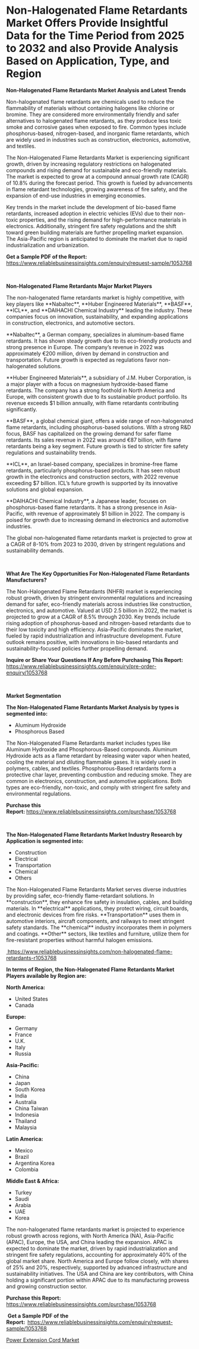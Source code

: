 <p><h1>Non-Halogenated Flame Retardants Market Offers Provide Insightful Data for the Time Period from 2025 to 2032 and also Provide Analysis Based on Application, Type, and Region</h1></p><p><strong>Non-Halogenated Flame Retardants Market Analysis and Latest Trends</strong></p>
<p><p>Non-halogenated flame retardants are chemicals used to reduce the flammability of materials without containing halogens like chlorine or bromine. They are considered more environmentally friendly and safer alternatives to halogenated flame retardants, as they produce less toxic smoke and corrosive gases when exposed to fire. Common types include phosphorus-based, nitrogen-based, and inorganic flame retardants, which are widely used in industries such as construction, electronics, automotive, and textiles.</p><p>The Non-Halogenated Flame Retardants Market is experiencing significant growth, driven by increasing regulatory restrictions on halogenated compounds and rising demand for sustainable and eco-friendly materials. The market is expected to grow at a compound annual growth rate (CAGR) of 10.8% during the forecast period. This growth is fueled by advancements in flame retardant technologies, growing awareness of fire safety, and the expansion of end-use industries in emerging economies.</p><p>Key trends in the market include the development of bio-based flame retardants, increased adoption in electric vehicles (EVs) due to their non-toxic properties, and the rising demand for high-performance materials in electronics. Additionally, stringent fire safety regulations and the shift toward green building materials are further propelling market expansion. The Asia-Pacific region is anticipated to dominate the market due to rapid industrialization and urbanization.</p></p>
<p><strong>Get a Sample PDF of the Report:&nbsp;</strong> <a href="https://www.reliablebusinessinsights.com/enquiry/request-sample/1053768?utm_campaign=2205&utm_medium=2&utm_source=Github&utm_content=ia&utm_term=25012025&utm_id=non-halogenated-flame-retardants">https://www.reliablebusinessinsights.com/enquiry/request-sample/1053768</a></p>
<p>&nbsp;</p>
<p><strong>Non-Halogenated Flame Retardants Major Market Players</strong></p>
<p><p>The non-halogenated flame retardants market is highly competitive, with key players like **Nabaltec**, **Huber Engineered Materials**, **BASF**, **ICL**, and **DAIHACHI Chemical Industry** leading the industry. These companies focus on innovation, sustainability, and expanding applications in construction, electronics, and automotive sectors.</p><p>**Nabaltec**, a German company, specializes in aluminum-based flame retardants. It has shown steady growth due to its eco-friendly products and strong presence in Europe. The company’s revenue in 2022 was approximately €200 million, driven by demand in construction and transportation. Future growth is expected as regulations favor non-halogenated solutions.</p><p>**Huber Engineered Materials**, a subsidiary of J.M. Huber Corporation, is a major player with a focus on magnesium hydroxide-based flame retardants. The company has a strong foothold in North America and Europe, with consistent growth due to its sustainable product portfolio. Its revenue exceeds $1 billion annually, with flame retardants contributing significantly.</p><p>**BASF**, a global chemical giant, offers a wide range of non-halogenated flame retardants, including phosphorus-based solutions. With a strong R&D focus, BASF has capitalized on the growing demand for safer flame retardants. Its sales revenue in 2022 was around €87 billion, with flame retardants being a key segment. Future growth is tied to stricter fire safety regulations and sustainability trends.</p><p>**ICL**, an Israel-based company, specializes in bromine-free flame retardants, particularly phosphorus-based products. It has seen robust growth in the electronics and construction sectors, with 2022 revenue exceeding $7 billion. ICL’s future growth is supported by its innovative solutions and global expansion.</p><p>**DAIHACHI Chemical Industry**, a Japanese leader, focuses on phosphorus-based flame retardants. It has a strong presence in Asia-Pacific, with revenue of approximately $1 billion in 2022. The company is poised for growth due to increasing demand in electronics and automotive industries.</p><p>The global non-halogenated flame retardants market is projected to grow at a CAGR of 8-10% from 2023 to 2030, driven by stringent regulations and sustainability demands.</p></p>
<p>&nbsp;</p>
<p><strong>What Are The Key Opportunities For Non-Halogenated Flame Retardants Manufacturers?</strong></p>
<p><p>The Non-Halogenated Flame Retardants (NHFR) market is experiencing robust growth, driven by stringent environmental regulations and increasing demand for safer, eco-friendly materials across industries like construction, electronics, and automotive. Valued at USD 2.5 billion in 2022, the market is projected to grow at a CAGR of 8.5% through 2030. Key trends include rising adoption of phosphorus-based and nitrogen-based retardants due to their low toxicity and high efficiency. Asia-Pacific dominates the market, fueled by rapid industrialization and infrastructure development. Future outlook remains positive, with innovations in bio-based retardants and sustainability-focused policies further propelling demand.</p></p>
<p><strong>Inquire or Share Your Questions If Any Before Purchasing This Report:</strong> <a href="https://www.reliablebusinessinsights.com/enquiry/pre-order-enquiry/1053768?utm_campaign=2205&utm_medium=2&utm_source=Github&utm_content=ia&utm_term=25012025&utm_id=non-halogenated-flame-retardants">https://www.reliablebusinessinsights.com/enquiry/pre-order-enquiry/1053768</a></p>
<p>&nbsp;</p>
<p><strong>Market Segmentation</strong></p>
<p><strong>The Non-Halogenated Flame Retardants Market Analysis by types is segmented into:</strong></p>
<p><ul><li>Aluminum Hydroxide</li><li>Phosphorous Based</li></ul></p>
<p><p>The Non-Halogenated Flame Retardants market includes types like Aluminum Hydroxide and Phosphorous-Based compounds. Aluminum Hydroxide acts as a flame retardant by releasing water vapor when heated, cooling the material and diluting flammable gases. It is widely used in polymers, cables, and textiles. Phosphorous-Based retardants form a protective char layer, preventing combustion and reducing smoke. They are common in electronics, construction, and automotive applications. Both types are eco-friendly, non-toxic, and comply with stringent fire safety and environmental regulations.</p></p>
<p><strong>Purchase this Report:&nbsp;</strong><a href="https://www.reliablebusinessinsights.com/purchase/1053768?utm_campaign=2205&utm_medium=2&utm_source=Github&utm_content=ia&utm_term=25012025&utm_id=non-halogenated-flame-retardants">https://www.reliablebusinessinsights.com/purchase/1053768</a></p>
<p>&nbsp;</p>
<p><strong>The Non-Halogenated Flame Retardants Market Industry Research by Application is segmented into:</strong></p>
<p><ul><li>Construction</li><li>Electrical</li><li>Transportation</li><li>Chemical</li><li>Others</li></ul></p>
<p><p>The Non-Halogenated Flame Retardants Market serves diverse industries by providing safer, eco-friendly flame-retardant solutions. In **construction**, they enhance fire safety in insulation, cables, and building materials. In **electrical** applications, they protect wiring, circuit boards, and electronic devices from fire risks. **Transportation** uses them in automotive interiors, aircraft components, and railways to meet stringent safety standards. The **chemical** industry incorporates them in polymers and coatings. **Other** sectors, like textiles and furniture, utilize them for fire-resistant properties without harmful halogen emissions.</p></p>
<p><a href="https://www.reliablebusinessinsights.com/non-halogenated-flame-retardants-r1053768?utm_campaign=2205&utm_medium=2&utm_source=Github&utm_content=ia&utm_term=25012025&utm_id=non-halogenated-flame-retardants">&nbsp;https://www.reliablebusinessinsights.com/non-halogenated-flame-retardants-r1053768</a></p>
<p><strong>In terms of Region, the Non-Halogenated Flame Retardants Market Players available by Region are:</strong></p>
<p>
    <p> <strong> North America: </strong>
        <ul>
            <li>United States</li>
            <li>Canada</li>
        </ul>
        </p> 
    <p> <strong> Europe: </strong>
        <ul>
            <li>Germany</li>
            <li>France</li>
            <li>U.K.</li>
            <li>Italy</li>
            <li>Russia</li>
        </ul>
        </p> 
    <p> <strong> Asia-Pacific: </strong>
        <ul>
            <li>China</li>
            <li>Japan</li>
            <li>South Korea</li>
            <li>India</li>
            <li>Australia</li>
            <li>China Taiwan</li>
            <li>Indonesia</li>
            <li>Thailand</li>
            <li>Malaysia</li>
        </ul>
        </p> 
    <p> <strong> Latin America: </strong>
        <ul>
            <li>Mexico</li>
            <li>Brazil</li>
            <li>Argentina Korea</li>
            <li>Colombia</li>
        </ul>
        </p> 
    <p> <strong> Middle East & Africa: </strong>
        <ul>
            <li>Turkey</li>
            <li>Saudi</li>
            <li>Arabia</li>
            <li>UAE</li>
            <li>Korea</li>
        </ul>
    </p>
    </p>
<p><p>The non-halogenated flame retardants market is projected to experience robust growth across regions, with North America (NA), Asia-Pacific (APAC), Europe, the USA, and China leading the expansion. APAC is expected to dominate the market, driven by rapid industrialization and stringent fire safety regulations, accounting for approximately 40% of the global market share. North America and Europe follow closely, with shares of 25% and 20%, respectively, supported by advanced infrastructure and sustainability initiatives. The USA and China are key contributors, with China holding a significant portion within APAC due to its manufacturing prowess and growing construction sector.</p></p>
<p><strong>Purchase this Report: </strong><a href="https://www.reliablebusinessinsights.com/purchase/1053768?utm_campaign=2205&utm_medium=2&utm_source=Github&utm_content=ia&utm_term=25012025&utm_id=non-halogenated-flame-retardants">https://www.reliablebusinessinsights.com/purchase/1053768</a></p>
<p>&nbsp;<strong>Get a Sample PDF of the Report:&nbsp;&nbsp;</strong><a href="https://www.reliablebusinessinsights.com/enquiry/request-sample/1053768?utm_campaign=2205&utm_medium=2&utm_source=Github&utm_content=ia&utm_term=25012025&utm_id=non-halogenated-flame-retardants">https://www.reliablebusinessinsights.com/enquiry/request-sample/1053768</a></p>
<p><strong></strong></p>
<p><p><a href="https://github.com/tamvrosiya/Market-Research-Report-List-6/blob/main/power-extension-cord-market.md?utm_campaign=2205&utm_medium=2&utm_source=Github&utm_content=ia&utm_term=25012025&utm_id=non-halogenated-flame-retardants">Power Extension Cord Market</a></p></p>